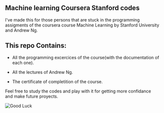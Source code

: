 Machine learning Coursera Stanford codes
-

I've made this for those persons that are stuck in the programming assigments of the coursera course Machine Learning by Stanford University and Andrew Ng.

This repo Contains:
-
* All the programming excercices of the course(with the documentation of each one).

* All the lectures of Andrew Ng.

* The certificate of completition of the course.


Feel free to study the codes and play with it for getting more confidance and make future proyects.

![Good Luck](https://d3njjcbhbojbot.cloudfront.net/api/utilities/v1/imageproxy/https://coursera.s3.amazonaws.com/topics/ml/large-icon.png?auto=format%2Ccompress&dpr=1)
